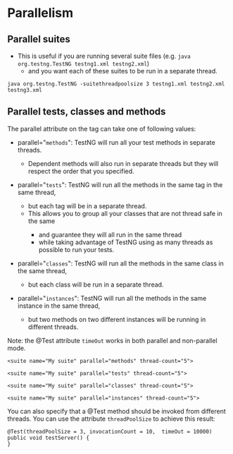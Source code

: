 # Parallelism

## Parallel suites

- This is useful if you are running several suite files (e.g. `java org.testng.TestNG testng1.xml testng2.xml`) 
    - and you want each of these suites to be run in a separate thread.

```
java org.testng.TestNG -suitethreadpoolsize 3 testng1.xml testng2.xml testng3.xml
```


## Parallel tests, classes and methods

The parallel attribute on the <suite> tag can take one of following values:

- parallel="`methods`": TestNG will run all your test methods in separate threads.
    - Dependent methods will also run in separate threads but they will respect the order that you specified.

- parallel="`tests`": TestNG will run all the methods in the same <test> tag in the same thread,
    - but each <test> tag will be in a separate thread. 
    - This allows you to group all your classes that are not thread safe in the same <test> 
        - and guarantee they will all run in the same thread 
        - while taking advantage of TestNG using as many threads as possible to run your tests.

- parallel="`classes`": TestNG will run all the methods in the same class in the same thread, 
    - but each class will be run in a separate thread.

- parallel="`instances`": TestNG will run all the methods in the same instance in the same thread, 
    - but two methods on two different instances will be running in different threads.

Note: the @Test attribute `timeOut` works in both parallel and non-parallel mode.


```
<suite name="My suite" parallel="methods" thread-count="5">

<suite name="My suite" parallel="tests" thread-count="5">

<suite name="My suite" parallel="classes" thread-count="5">

<suite name="My suite" parallel="instances" thread-count="5">

```

You can also specify that a @Test method should be invoked from different threads. 
You can use the attribute `threadPoolSize` to achieve this result:

```
@Test(threadPoolSize = 3, invocationCount = 10,  timeOut = 10000)
public void testServer() {
}
```

